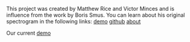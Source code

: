 This project was created by Matthew Rice and Victor Minces and is influence from the work by Boris Smus. You can learn about his original spectrogram in the following links: [demo](https://borismus.github.io/spectrogram/) [github](https://github.com/borismus/spectrogram) [about]( http://smus.com/spectrogram-and-oscillator/)

Our current [demo](https://listeningtowaves.github.io/spectrogram)
